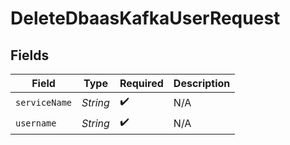 # DeleteDbaasKafkaUserRequest


## Fields

| Field              | Type               | Required           | Description        |
| ------------------ | ------------------ | ------------------ | ------------------ |
| `serviceName`      | *String*           | :heavy_check_mark: | N/A                |
| `username`         | *String*           | :heavy_check_mark: | N/A                |
